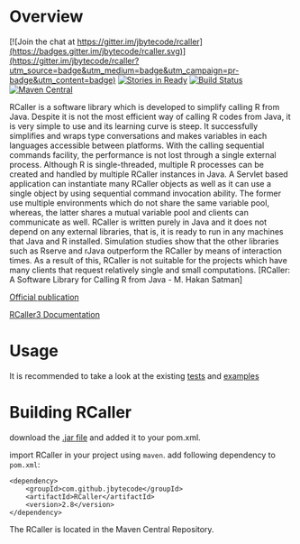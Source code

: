 # Overview

[![Join the chat at https://gitter.im/jbytecode/rcaller](https://badges.gitter.im/jbytecode/rcaller.svg)](https://gitter.im/jbytecode/rcaller?utm_source=badge&utm_medium=badge&utm_campaign=pr-badge&utm_content=badge)
[![Stories in Ready](https://badge.waffle.io/jbytecode/rcaller.png?label=ready&title=Ready)](https://waffle.io/jbytecode/rcaller) [![Build Status](https://travis-ci.org/jbytecode/rcaller.svg?branch=master)](https://travis-ci.org/jbytecode/rcaller) [![Maven Central](https://maven-badges.herokuapp.com/maven-central/com.github.jbytecode/RCaller/badge.svg)](https://maven-badges.herokuapp.com/maven-central/com.github.jbytecode/RCaller)


RCaller is a software library which is developed to simplify calling R from Java. Despite it is not
the most efficient way of calling R codes from Java, it is very simple to use and its learning curve is
steep. It successfully simplifies and wraps type conversations and makes variables in each languages
accessible between platforms. With the calling sequential commands facility, the performance is not
lost through a single external process. Although R is single-threaded, multiple R processes can
be created and handled by multiple RCaller instances in Java. A Servlet based application can
instantiate many RCaller objects as well as it can use a single object by using sequential command
invocation ability. The former use multiple environments which do not share the same variable pool,
whereas, the latter shares a mutual variable pool and clients can communicate as well. RCaller is
written purely in Java and it does not depend on any external libraries, that is, it is ready to run in any
machines that Java and R installed. Simulation studies show that the other libraries such as Rserve
and rJava outperform the RCaller by means of interaction times. As a result of this, RCaller is not
suitable for the projects which have many clients that request relatively single and small computations.
[RCaller: A Software Library for Calling R from Java - M. Hakan Satman]

[Official publication](https://doi.org/10.9734/BJMCS/2014/10902)

[RCaller3 Documentation](https://github.com/jbytecode/rcaller/blob/master/doc/rcaller3/rcaller3.pdf)

# Usage

It is recommended to take a look at the existing [tests](https://github.com/jbytecode/rcaller/tree/master/RCaller/src/test/java/org/expr/rcaller)
 and 
[examples](https://github.com/jbytecode/rcaller/tree/master/RCaller/src/main/java/examples)

# Building RCaller

download the [.jar file](https://github.com/jbytecode/rcaller/releases) and added it to your pom.xml.

import RCaller in your project using `maven`. add following dependency to `pom.xml`:


    <dependency>
	    <groupId>com.github.jbytecode</groupId>
	    <artifactId>RCaller</artifactId>
	    <version>2.8</version>
    </dependency>
    
The RCaller is located in the Maven Central Repository.
